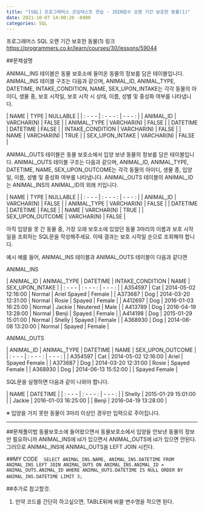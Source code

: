 ```yaml
---
title: "[SQL] 프로그래머스 코딩테스트 연습 - JOIN함수 오랜 기간 보호한 동물(1)"
date: 2021-10-07 14:00:20 -0400
categories: SQL
---
```


프로그래머스 SQL 오랜 기간 보호한 동물(1)
링크 https://programmers.co.kr/learn/courses/30/lessons/59044


##문제설명

ANIMAL_INS 테이블은 동물 보호소에 들어온 동물의 정보를 담은 테이블입니다. ANIMAL_INS 테이블 구조는 다음과 같으며, ANIMAL_ID, ANIMAL_TYPE, DATETIME, INTAKE_CONDITION, NAME, SEX_UPON_INTAKE는 각각 동물의 아이디, 생물 종, 보호 시작일, 보호 시작 시 상태, 이름, 성별 및 중성화 여부를 나타냅니다.

| NAME |	TYPE |	NULLABLE |
| : - - - | : - - - : | - - - : |
| ANIMAL_ID |	VARCHAR(N) |	FALSE |
| ANIMAL_TYPE |	VARCHAR(N) |	FALSE |
| DATETIME |	DATETIME |	FALSE |
| INTAKE_CONDITION |	VARCHAR(N) |	FALSE |
| NAME |	VARCHAR(N) |	TRUE |
| SEX_UPON_INTAKE |	VARCHAR(N) |	FALSE |

ANIMAL_OUTS 테이블은 동물 보호소에서 입양 보낸 동물의 정보를 담은 테이블입니다. ANIMAL_OUTS 테이블 구조는 다음과 같으며, ANIMAL_ID, ANIMAL_TYPE, DATETIME, NAME, SEX_UPON_OUTCOME는 각각 동물의 아이디, 생물 종, 입양일, 이름, 성별 및 중성화 여부를 나타냅니다. ANIMAL_OUTS 테이블의 ANIMAL_ID는 ANIMAL_INS의 ANIMAL_ID의 외래 키입니다.

| NAME |	TYPE | NULLABLE |
| : - - - | : - - - : | - - - : |
| ANIMAL_ID |	VARCHAR(N) |	FALSE |
| ANIMAL_TYPE |	VARCHAR(N) |	FALSE |
| DATETIME |	DATETIME |	FALSE |
| NAME |	VARCHAR(N) |	TRUE |
| SEX_UPON_OUTCOME |	VARCHAR(N) |	FALSE |

아직 입양을 못 간 동물 중, 가장 오래 보호소에 있었던 동물 3마리의 이름과 보호 시작일을 조회하는 SQL문을 작성해주세요. 이때 결과는 보호 시작일 순으로 조회해야 합니다.

예시
예를 들어, ANIMAL_INS 테이블과 ANIMAL_OUTS 테이블이 다음과 같다면

ANIMAL_INS

| ANIMAL_ID |	ANIMAL_TYPE	| DATETIME |	INTAKE_CONDITION |	NAME	| SEX_UPON_INTAKE |
| : - - - | : - - - : | - - - : |
| A354597 |	Cat |	2014-05-02 12:16:00 |	Normal |	Ariel	Spayed | Female |
| A373687 |	Dog |	2014-03-20 12:31:00 |	Normal |	Rosie |	Spayed | Female |
| A412697 |	Dog |	2016-01-03 16:25:00	| Normal |	Jackie |	Neutered | Male |
| A413789 |	Dog |	2016-04-19 13:28:00	| Normal |	Benji	| Spayed | Female |
| A414198 | Dog |	2015-01-29 15:01:00	| Normal |	Shelly | Spayed | Female |
| A368930 |	Dog |	2014-06-08 13:20:00	| Normal	|	Spayed | Female |


ANIMAL_OUTS

| ANIMAL_ID |	ANIMAL_TYPE |	DATETIME |	NAME |	SEX_UPON_OUTCOME |
| : - - - | : - - - : | - - - : |
| A354597	| Cat	| 2014-05-02 12:16:00	| Ariel |	Spayed Female |
| A373687 |	Dog	| 2014-03-20 12:31:00	| Rosie	| Spayed Female |
| A368930 |	Dog |	2014-06-13 15:52:00 |   | Spayed Female |

SQL문을 실행하면 다음과 같이 나와야 합니다.

| NAME |	DATETIME |
| : - - - | : - - - : | - - - : |
| Shelly |	2015-01-29 15:01:00 |
| Jackie |	2016-01-03 16:25:00 |
| Benji |	2016-04-19 13:28:00 |

※ 입양을 가지 못한 동물이 3마리 이상인 경우만 입력으로 주어집니다.

---
##문제풀이법
동물보호소에 들어왔으면서 동물보호소에서 입양을 안보낸 동물의 정보만 필요하니까
ANIMAL_INS에 id가 있으면서 ANIMAL_OUTS에 id가 있으면 안된다.
그러므로 ANIMAL_INS에 ANIMAL_OUTS을 LEFT JOIN 시킨다.

##MY CODE
` ` `
SELECT ANIMAL_INS.NAME, ANIMAL_INS.DATETIME FROM ANIMAL_INS
LEFT JOIN ANIMAL_OUTS ON ANIMAL_INS.ANIMAL_ID = ANIMAL_OUTS.ANIMAL_ID
WHERE ANIMAL_OUTS.DATETIME IS NULL
ORDER BY ANIMAL_INS.DATETIME
LIMIT 3;
` ` `

##추가로 참고할것.
1. 만약 코드를 간단히 하고싶으면, TABLE뒤에 바꿀 변수명을 적으면 된다.
